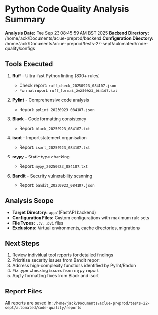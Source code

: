 # Python Code Quality Analysis Summary

**Analysis Date:** Tue Sep 23 08:45:59 AM BST 2025
**Backend Directory:** /home/jack/Documents/aclue-preprod/backend
**Configuration Directory:** /home/jack/Documents/aclue-preprod/tests-22-sept/automated/code-quality/configs

## Tools Executed

1. **Ruff** - Ultra-fast Python linting (800+ rules)
   - Check report: `ruff_check_20250923_084107.json`
   - Format report: `ruff_format_20250923_084107.txt`

2. **Pylint** - Comprehensive code analysis
   - Report: `pylint_20250923_084107.json`

3. **Black** - Code formatting consistency
   - Report: `black_20250923_084107.txt`

4. **isort** - Import statement organisation
   - Report: `isort_20250923_084107.txt`

5. **mypy** - Static type checking
   - Report: `mypy_20250923_084107.txt`

6. **Bandit** - Security vulnerability scanning
   - Report: `bandit_20250923_084107.json`

## Analysis Scope

- **Target Directory:** `app/` (FastAPI backend)
- **Configuration Files:** Custom configurations with maximum rule sets
- **File Types:** `.py`, `.pyi` files
- **Exclusions:** Virtual environments, cache directories, migrations

## Next Steps

1. Review individual tool reports for detailed findings
2. Prioritise security issues from Bandit report
3. Address high-complexity functions identified by Pylint/Radon
4. Fix type checking issues from mypy report
5. Apply formatting fixes from Black and isort

## Report Files

All reports are saved in: `/home/jack/Documents/aclue-preprod/tests-22-sept/automated/code-quality/reports`

